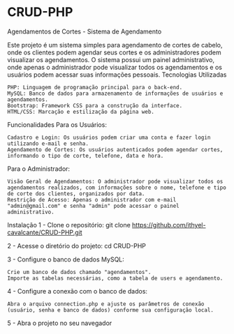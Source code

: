 # CRUD-PHP
Agendamentos de Cortes - Sistema de Agendamento

Este projeto é um sistema simples para agendamento de cortes de cabelo, onde os clientes podem agendar seus cortes e os administradores podem visualizar os agendamentos. O sistema possui um painel administrativo, onde apenas o administrador pode visualizar todos os agendamentos e os usuários podem acessar suas informações pessoais.
Tecnologias Utilizadas

    PHP: Linguagem de programação principal para o back-end.
    MySQL: Banco de dados para armazenamento de informações de usuários e agendamentos.
    Bootstrap: Framework CSS para a construção da interface.
    HTML/CSS: Marcação e estilização da página web.

Funcionalidades
Para os Usuários:

    Cadastro e Login: Os usuários podem criar uma conta e fazer login utilizando e-mail e senha.
    Agendamento de Cortes: Os usuários autenticados podem agendar cortes, informando o tipo de corte, telefone, data e hora.

Para o Administrador:

    Visão Geral de Agendamentos: O administrador pode visualizar todos os agendamentos realizados, com informações sobre o nome, telefone e tipo de corte dos clientes, organizados por data.
    Restrição de Acesso: Apenas o administrador com e-mail "admin@gmail.com" e senha "admin" pode acessar o painel administrativo.

Instalação
1 - Clone o repositório: 
        git clone https://github.com/ithyel-cavalcante/CRUD-PHP.git

2 - Acesse o diretório do projeto:
    cd CRUD-PHP
    
3 - Configure o banco de dados MySQL:

    Crie um banco de dados chamado "agendamentos".
    Importe as tabelas necessárias, como a tabela de users e agendamento.

4 - Configure a conexão com o banco de dados:

    Abra o arquivo connection.php e ajuste os parâmetros de conexão (usuário, senha e banco de dados) conforme sua configuração local.

5 - Abra o projeto no seu navegador
